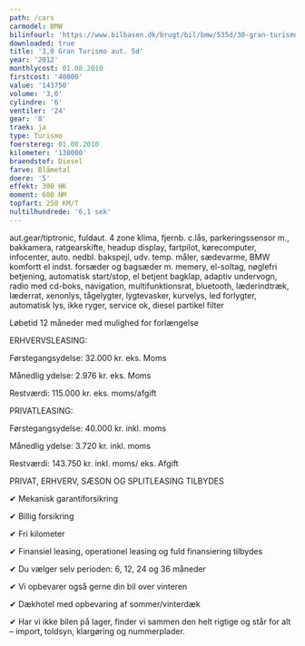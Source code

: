 ```yaml
---
path: /cars
carmodel: BMW
bilinfourl: 'https://www.bilbasen.dk/brugt/bil/bmw/535d/30-gran-turismo-aut-5d/4216675'
downloaded: true
title: '3,0 Gran Turismo aut. 5d'
year: '2012'
monthlycost: 01.08.2010
firstcost: '40000'
value: '143750'
volume: '3,0'
cylindre: '6'
ventiler: '24'
gear: '8'
traek: ja
type: Turismo
foerstereg: 01.08.2010
kilometer: '138000'
braendstof: Diesel
farve: Blåmetal
doere: '5'
effekt: 300 HK
moment: 600 NM
topfart: 250 KM/T
nultilhundrede: '6,1 sek'
---
```

aut.gear/tiptronic, fuldaut. 4 zone klima, fjernb. c.lås, parkeringssensor m., bakkamera, ratgearskifte, headup display, fartpilot, kørecomputer, infocenter, auto. nedbl. bakspejl, udv. temp. måler, sædevarme, BMW komfortt el indst. forsæder og bagsæder m. memery, el-soltag, nøglefri betjening, automatisk start/stop, el betjent bagklap, adaptiv undervogn, radio med cd-boks, navigation, multifunktionsrat, bluetooth, læderindtræk, læderrat, xenonlys, tågelygter, lygtevasker, kurvelys, led forlygter, automatisk lys, ikke ryger, service ok, diesel partikel filter

Løbetid 12 måneder med mulighed for forlængelse 

ERHVERVSLEASING:

Førstegangsydelse: 32.000 kr. eks. Moms 

Månedlig ydelse: 2.976 kr. eks. Moms

Restværdi: 115.000 kr. eks. moms/afgift

PRIVATLEASING:

Førstegangsydelse: 40.000 kr. inkl. moms

Månedlig ydelse: 3.720 kr. inkl. moms

Restværdi: 143.750 kr. inkl. moms/ eks. Afgift

PRIVAT, ERHVERV, SÆSON OG SPLITLEASING TILBYDES 

✔ Mekanisk garantiforsikring 

✔ Billig forsikring 

✔ Fri kilometer

✔ Finansiel leasing, operationel leasing og fuld finansiering tilbydes

✔ Du vælger selv perioden: 6, 12, 24 og 36 måneder

✔ Vi opbevarer også gerne din bil over vinteren 

✔ Dækhotel med opbevaring af sommer/vinterdæk

✔ Har vi ikke bilen på lager, finder vi sammen den helt rigtige og står for alt – import, toldsyn, klargøring og nummerplader.
